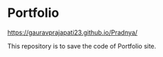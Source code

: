 # Portfolio 

https://gauravprajapati23.github.io/Pradnya/

This repository is to save the code of Portfolio site.
